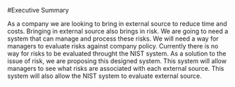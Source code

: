 #Executive Summary

  As a company we are looking to bring in external source to reduce time and costs. Bringing in external source also brings in risk. We are going to need a system that can manage and process these risks. We will need a way for managers to evaluate risks against company policy. Currently there is no way for risks to be evaluated throught the NIST system.
  As a solution to the issue of risk, we are proposing this designed system. This system will allow managers to see what risks are associated with each external source. This system will also allow the NIST system to evaluate external source.
